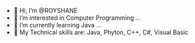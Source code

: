 - 👋 Hi, I’m @ROYSHANE
- 👀 I’m interested in Computer Programming ...
- 🌱 I’m currently learning Java ...
- 💞️ My Technical skills are: Java, Phyton, C++, C#, Visual Basic

<!---
ROYSHANE/ROYSHANE is a ✨ special ✨ repository because its `README.md` (this file) appears on your GitHub profile.
You can click the Preview link to take a look at your changes.
--->
